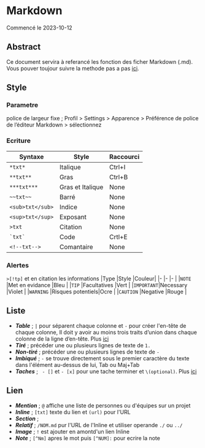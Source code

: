 # Markdown
Commencé le 2023-10-12
## Abstract
Ce document servira à referancé les fonction des ficher Markdown (.md).
Vous pouver toujour suivre la methode pas a pas [ici](https://github.com/skills/communicate-using-markdown).
## Style
### Parametre
police de largeur fixe ; Profil > Settings > Apparence > Préférence de police de l’éditeur Markdown > sélectionnez
### Ecriture
|Syntaxe         |Style           |Raccourci|
|-               |-               |-        |
|`*txt*`         |Italique        |Ctrl+I   |
|`**txt**`       |Gras            |Ctrl+B   |
|`***txt***`     |Gras et Italique|None     |
|`~~txt~~`       |Barré           |None     |
|`<sub>txt</sub>`|Indice          |None     |
|`<sup>txt</sup>`|Exposant        |None     |
|`>txt`          |Citation        |None     |
|``` `txt` ```   |Code            |Crtl+E   |
|`<!--txt-->`    |Comantaire      |None     |
### Alertes
`>[!tp]` et en citation les informations
|Type       |Style             |Couleur|
|-          |-                 |-      |
|`NOTE`     |Met en evidance   |Bleu   |
|`TIP`      |Facultatives      |Vert   |
|`IMPORTANT`|Necessary         |Violet |
|`WARNING`  |Risques potentiels|Ocre   |
|`CAUTION`  |Negative          |Rouge  |
## Liste
- ***Table*** ; `|` pour séparent chaque colonne et `-` pour créer l'en-tête de chaque colonne, Il doit y avoir au moins trois traits d’union dans chaque colonne de la ligne d’en-tête. Plus [ici](https://docs.github.com/fr/get-started/writing-on-github/working-with-advanced-formatting/organizing-information-with-tables)
- ***Tiré*** ; précéder une ou plusieurs lignes de texte de `1.`
- ***Non-tiré*** ; précéder une ou plusieurs lignes de texte de `-`
- ***Imbiqué*** ; `-` se trouve directement sous le premier caractère du texte dans l'élément au-dessus de lui, Tab ou Maj+Tab
- ***Taches*** ; ` - []` et `- [x]` pour une tache terminer et `\(optional)`. Plus [ici](https://docs.github.com/fr/get-started/writing-on-github/working-with-advanced-formatting/about-task-lists)
## Lien
- ***Mention*** ; `@` affiche une liste de personnes ou d'équipes sur un projet
- ***Inline*** ; `[txt]` texte du lien et `(url)` pour l'URL
- ***Section*** ;
- ***Relatif*** ; `/NOM.md` pur l'URL de l'Inline et utiliser operande `./` ou `../`
- ***Image*** ; `!` est ajouter en amontd'un lien Inline
- ***Note*** ; `[^Nm]` apres le mot puis `[^NUM]:` pour ecrire la note
